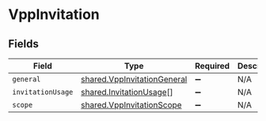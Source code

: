 # VppInvitation


## Fields

| Field                                                                             | Type                                                                              | Required                                                                          | Description                                                                       |
| --------------------------------------------------------------------------------- | --------------------------------------------------------------------------------- | --------------------------------------------------------------------------------- | --------------------------------------------------------------------------------- |
| `general`                                                                         | [shared.VppInvitationGeneral](../../../sdk/models/shared/vppinvitationgeneral.md) | :heavy_minus_sign:                                                                | N/A                                                                               |
| `invitationUsage`                                                                 | [shared.InvitationUsage](../../../sdk/models/shared/invitationusage.md)[]         | :heavy_minus_sign:                                                                | N/A                                                                               |
| `scope`                                                                           | [shared.VppInvitationScope](../../../sdk/models/shared/vppinvitationscope.md)     | :heavy_minus_sign:                                                                | N/A                                                                               |